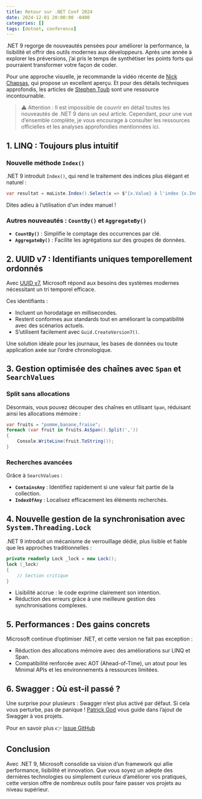```yaml
---
title: Retour sur .NET Conf 2024
date: 2024-12-01 20:00:00 -0400
categories: []
tags: [dotnet, conference]
---
```


.NET 9 regorge de nouveautés pensées pour améliorer la performance, la lisibilité et offrir des outils modernes aux développeurs. Après une année à explorer les préversions, j’ai pris le temps de synthétiser les points forts qui pourraient transformer votre façon de coder.

Pour une approche visuelle, je recommande la vidéo récente de [Nick Chapsas](https://www.youtube.com/watch?v=PvB5jtA-QfM), qui propose un excellent aperçu. Et pour des détails techniques approfondis, les articles de [Stephen Toub](https://devblogs.microsoft.com/dotnet/performance-improvements-in-net-9/) sont une ressource incontournable.

> ⚠️ Attention : Il est impossible de couvrir en détail toutes les nouveautés de .NET 9 dans un seul article. Cependant, pour une vue d’ensemble complète, je vous encourage à consulter les ressources officielles et les analyses approfondies mentionnées ici.

## 1. LINQ : Toujours plus intuitif

### Nouvelle méthode `Index()`

.NET 9 introduit `Index()`, qui rend le traitement des indices plus élégant et naturel :

```csharp
var resultat = maListe.Index().Select(x => $"{x.Value} à l'index {x.Index}");
```

Dites adieu à l’utilisation d'un index manuel !

### Autres nouveautés : `CountBy()` et `AggregateBy()`

- **`CountBy()`** : Simplifie le comptage des occurrences par clé.  
- **`AggregateBy()`** : Facilite les agrégations sur des groupes de données.

## 2. UUID v7 : Identifiants uniques temporellement ordonnés

Avec [UUID v7](https://uuid7.com/), Microsoft répond aux besoins des systèmes modernes nécessitant un tri temporel efficace.

Ces identifiants :
- Incluent un horodatage en millisecondes.
- Restent conformes aux standards tout en améliorant la compatibilité avec des scénarios actuels.
- S’utilisent facilement avec `Guid.CreateVersion7()`.

Une solution idéale pour les journaux, les bases de données ou toute application axée sur l’ordre chronologique.

## 3. Gestion optimisée des chaînes avec `Span` et `SearchValues`

### Split sans allocations

Désormais, vous pouvez découper des chaînes en utilisant `Span`, réduisant ainsi les allocations mémoire :

```csharp
var fruits = "pomme,banane,fraise";
foreach (var fruit in fruits.AsSpan().Split(','))
{
    Console.WriteLine(fruit.ToString());
}
```

### Recherches avancées

Grâce à `SearchValues` :

- **`ContainsAny`** : Identifiez rapidement si une valeur fait partie de la collection.  
- **`IndexOfAny`** : Localisez efficacement les éléments recherchés.

## 4. Nouvelle gestion de la synchronisation avec `System.Threading.Lock`

.NET 9 introduit un mécanisme de verrouillage dédié, plus lisible et fiable que les approches traditionnelles :

```csharp
private readonly Lock _lock = new Lock();
lock (_lock)
{
    // Section critique
}
```

- Lisibilité accrue : le code exprime clairement son intention.
- Réduction des erreurs grâce à une meilleure gestion des synchronisations complexes.

## 5. Performances : Des gains concrets

Microsoft continue d’optimiser .NET, et cette version ne fait pas exception :

- Réduction des allocations mémoire avec des améliorations sur LINQ et Span.
- Compatibilité renforcée avec AOT (Ahead-of-Time), un atout pour les Minimal APIs et les environnements à ressources limitées.

## 6. Swagger : Où est-il passé ?

Une surprise pour plusieurs : Swagger n’est plus activé par défaut. Si cela vous perturbe, pas de panique ! [Patrick God](https://www.youtube.com/watch?v=xvjBEwFbomY) vous guide dans l’ajout de Swagger à vos projets.

Pour en savoir plus 👉 [Issue GitHub](https://github.com/dotnet/aspnetcore/issues/54599)

## Conclusion

Avec .NET 9, Microsoft consolide sa vision d’un framework qui allie performance, lisibilité et innovation. Que vous soyez un adepte des dernières technologies ou simplement curieux d’améliorer vos pratiques, cette version offre de nombreux outils pour faire passer vos projets au niveau supérieur.
